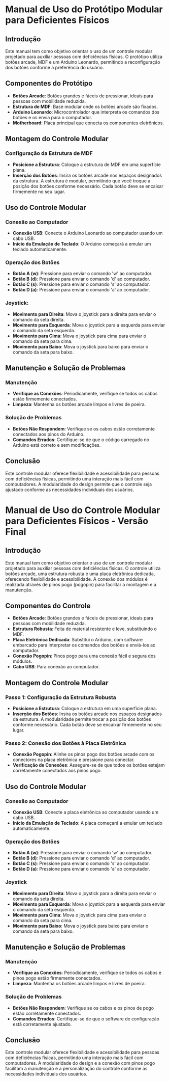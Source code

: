 # Manual de Uso do Protótipo Modular para Deficientes Físicos

## Introdução
Este manual tem como objetivo orientar o uso de um controle modular projetado para auxiliar pessoas com deficiências físicas. O protótipo utiliza botões arcade, MDF e um Arduino Leonardo, permitindo a reconfiguração dos botões conforme a preferência do usuário.

## Componentes do Protótipo
- **Botões Arcade**: Botões grandes e fáceis de pressionar, ideais para pessoas com mobilidade reduzida.
- **Estrutura de MDF**: Base modular onde os botões arcade são fixados.
- **Arduino Leonardo**: Microcontrolador que interpreta os comandos dos botões e os envia para o computador.
- **Motherboard**: Placa principal que conecta os componentes eletrônicos.

## Montagem do Controle Modular

### Configuração da Estrutura de MDF
- **Posicione a Estrutura**: Coloque a estrutura de MDF em uma superfície plana.
- **Inserção dos Botões**: Insira os botões arcade nos espaços designados da estrutura. A estrutura é modular, permitindo que você troque a posição dos botões conforme necessário. Cada botão deve se encaixar firmemente no seu lugar.

## Uso do Controle Modular

### Conexão ao Computador
- **Conexão USB**: Conecte o Arduino Leonardo ao computador usando um cabo USB.
- **Início da Emulação de Teclado**: O Arduino começará a emular um teclado automaticamente.

### Operação dos Botões
- **Botão A (w)**: Pressione para enviar o comando 'w' ao computador.
- **Botão B (d)**: Pressione para enviar o comando 'd' ao computador.
- **Botão C (s)**: Pressione para enviar o comando 's' ao computador.
- **Botão D (a)**: Pressione para enviar o comando 'a' ao computador.

### Joystick:
- **Movimento para Direita**: Mova o joystick para a direita para enviar o comando da seta direita.
- **Movimento para Esquerda**: Mova o joystick para a esquerda para enviar o comando da seta esquerda.
- **Movimento para Cima**: Mova o joystick para cima para enviar o comando da seta para cima.
- **Movimento para Baixo**: Mova o joystick para baixo para enviar o comando da seta para baixo.

## Manutenção e Solução de Problemas

### Manutenção
- **Verifique as Conexões**: Periodicamente, verifique se todos os cabos estão firmemente conectados.
- **Limpeza**: Mantenha os botões arcade limpos e livres de poeira.

### Solução de Problemas
- **Botões Não Respondem**: Verifique se os cabos estão corretamente conectados aos pinos do Arduino.
- **Comandos Errados**: Certifique-se de que o código carregado no Arduino está correto e sem modificações.

## Conclusão
Este controle modular oferece flexibilidade e acessibilidade para pessoas com deficiências físicas, permitindo uma interação mais fácil com computadores. A modularidade do design permite que o controle seja ajustado conforme as necessidades individuais dos usuários.





# Manual de Uso do Controle Modular para Deficientes Físicos - Versão Final

## Introdução
Este manual tem como objetivo orientar o uso de um controle modular projetado para auxiliar pessoas com deficiências físicas. O controle utiliza botões arcade, uma estrutura robusta e uma placa eletrônica dedicada, oferecendo flexibilidade e acessibilidade. A conexão dos módulos é realizada através de pinos pogo (pogopin) para facilitar a montagem e a manutenção.

## Componentes do Controle
- **Botões Arcade**: Botões grandes e fáceis de pressionar, ideais para pessoas com mobilidade reduzida.
- **Estrutura Robusta**: Feita de material resistente e leve, substituindo o MDF.
- **Placa Eletrônica Dedicada**: Substitui o Arduino, com software embarcado para interpretar os comandos dos botões e enviá-los ao computador.
- **Conexão Pogopin**: Pinos pogo para uma conexão fácil e segura dos módulos.
- **Cabo USB**: Para conexão ao computador.

## Montagem do Controle Modular

### Passo 1: Configuração da Estrutura Robusta
- **Posicione a Estrutura**: Coloque a estrutura em uma superfície plana.
- **Inserção dos Botões**: Insira os botões arcade nos espaços designados da estrutura. A modularidade permite trocar a posição dos botões conforme necessário. Cada botão deve se encaixar firmemente no seu lugar.

### Passo 2: Conexão dos Botões à Placa Eletrônica
- **Conexão Pogopin**: Alinhe os pinos pogo dos botões arcade com os conectores na placa eletrônica e pressione para conectar.
- **Verificação de Conexões**: Assegure-se de que todos os botões estejam corretamente conectados aos pinos pogo.

## Uso do Controle Modular

### Conexão ao Computador
- **Conexão USB**: Conecte a placa eletrônica ao computador usando um cabo USB.
- **Início da Emulação de Teclado**: A placa começará a emular um teclado automaticamente.

### Operação dos Botões
- **Botão A (w)**: Pressione para enviar o comando 'w' ao computador.
- **Botão B (d)**: Pressione para enviar o comando 'd' ao computador.
- **Botão C (s)**: Pressione para enviar o comando 's' ao computador.
- **Botão D (a)**: Pressione para enviar o comando 'a' ao computador.

### Joystick
- **Movimento para Direita**: Mova o joystick para a direita para enviar o comando da seta direita.
- **Movimento para Esquerda**: Mova o joystick para a esquerda para enviar o comando da seta esquerda.
- **Movimento para Cima**: Mova o joystick para cima para enviar o comando da seta para cima.
- **Movimento para Baixo**: Mova o joystick para baixo para enviar o comando da seta para baixo.

## Manutenção e Solução de Problemas

### Manutenção
- **Verifique as Conexões**: Periodicamente, verifique se todos os cabos e pinos pogo estão firmemente conectados.
- **Limpeza**: Mantenha os botões arcade limpos e livres de poeira.

### Solução de Problemas
- **Botões Não Respondem**: Verifique se os cabos e os pinos de pogo estão corretamente conectados.
- **Comandos Errados**: Certifique-se de que o software de configuração está corretamente ajustado.

## Conclusão
Este controle modular oferece flexibilidade e acessibilidade para pessoas com deficiências físicas, permitindo uma interação mais fácil com computadores. A modularidade do design e a conexão com pinos pogo facilitam a manutenção e a personalização do controle conforme as necessidades individuais dos usuários.
